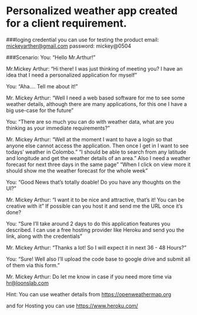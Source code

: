 # Personalized weather app created for a client requirement. 

###loging credential you can use for testing the product 
email: mickeyarther@gmail.com
password: mickey@0504


###Scenario:
You: “Hello Mr.Arthur!”


Mr.Mickey Arthur: “Hi there! I was just thinking of meeting you? I have an idea that I
need a personalized application for myself”


You: “Aha…. Tell me about it!”


Mr. Mickey Arthur: “Well I need a web based software for me to see some weather
details, although there are many applications, for this one I have a big use-case for
the future”


You: “There are so much you can do with weather data, what are you thinking as
your immediate requirements?”


Mr. Mickey Arthur: “Well at the moment I want to have a login so that anyone else
cannot access the application. Then once I get in I want to see todays’ weather in
Colombo.”
“I should be able to search from any latitude and longitude and get the weather
details of an area.”
Also I need a weather forecast for next three days in the same page”
“When I click on view more it should show me the weather forecast for the whole
week”


You: “Good News that’s totally doable! Do you have any thoughts on the UI?”

Mr. Mickey Arthur: “I want it to be nice and attractive, that’s it! You can be creative
with it”
If possible can you host it and send me the URL once it’s done?


You: “Sure I’ll take around 2 days to do this application features you described. I can
use a free hosting provider like Heroku and send you the link, along with the
credentials”


Mr. Mickey Arthur: “Thanks a lot! So I will expect it in next 36 - 48 Hours?”


You: “Sure! Well also I’ll upload the code base to google drive and submit all of them
via this form.”


Mr. Mickey Arthur: Do let me know in case if you need more time via hr@loonslab.com


Hint: You can use weather details from https://openweathermap.org

 and for
Hosting you can use https://www.heroku.com/
